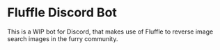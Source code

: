 # Fluffle Discord Bot

This is a WIP bot for Discord, that makes use of Fluffle to reverse image search 
images in the furry community.
